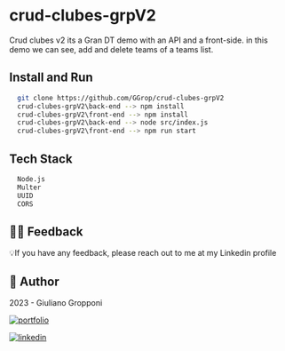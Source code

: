 # crud-clubes-grpV2

Crud clubes v2 its a Gran DT demo with an API and a front-side. in this demo we can see, add and delete teams of a teams list.


## Install and Run

```bash
  git clone https://github.com/GGrop/crud-clubes-grpV2
  crud-clubes-grpV2\back-end --> npm install
  crud-clubes-grpV2\front-end --> npm install
  crud-clubes-grpV2\back-end --> node src/index.js
  crud-clubes-grpV2\front-end --> npm run start
```

## Tech Stack

```bash
  Node.js
  Multer
  UUID
  CORS
```

## 🤲🏻 Feedback

💡If you have any feedback, please reach out to me at my Linkedin profile

## 👤 Author

 2023 - Giuliano Gropponi
 
[![portfolio](https://img.shields.io/badge/my_portfolio-000?style=for-the-badge&logo=ko-fi&logoColor=white)](https://github.com/GGrop)

[![linkedin](https://img.shields.io/badge/linkedin-0A66C2?style=for-the-badge&logo=linkedin&logoColor=white)](https://www.linkedin.com/in/giuliano-gropponi/)
